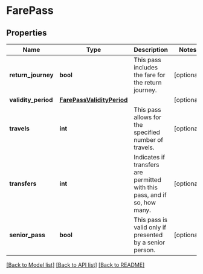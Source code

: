 # FarePass

## Properties
Name | Type | Description | Notes
------------ | ------------- | ------------- | -------------
**return_journey** | **bool** | This pass includes the fare for the return journey. | [optional] 
**validity_period** | [**FarePassValidityPeriod**](FarePassValidityPeriod.md) |  | [optional] 
**travels** | **int** | This pass allows for the specified number of travels. | [optional] 
**transfers** | **int** | Indicates if transfers are permitted with this pass, and if so, how many. | [optional] 
**senior_pass** | **bool** | This pass is valid only if presented by a senior person. | [optional] 

[[Back to Model list]](../README.md#documentation-for-models) [[Back to API list]](../README.md#documentation-for-api-endpoints) [[Back to README]](../README.md)

